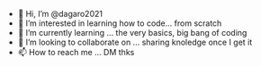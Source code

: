 - 👋 Hi, I’m @dagaro2021
- 👀 I’m interested in learning how to code... from scratch 
- 🌱 I’m currently learning ... the very basics, big bang of coding
- 💞️ I’m looking to collaborate on ... sharing knoledge once I get it
- 📫 How to reach me ... DM thks

<!---
dagaro2021/dagaro2021 is a ✨ special ✨ repository because its `README.md` (this file) appears on your GitHub profile.
You can click the Preview link to take a look at your changes.
--->
